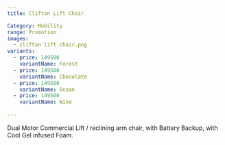 ```yaml
---
title: Clifton Lift Chair

Category: Mobility
range: Promotion
images:
  - clifton lift chair.png
variants:
  - price: 149500
    variantName: Forest
  - price: 149500
    variantName: Chocolate
  - price: 149500
    variantName: Ocean
  - price: 149500
    variantName: Wine
  
---
```


Dual Motor Commercial Lift / reclining arm chair, with Battery Backup, with Cool Gel infused Foam.